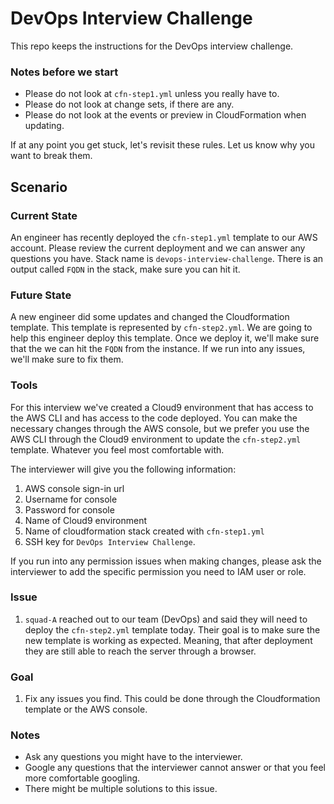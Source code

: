 # DevOps Interview Challenge

This repo keeps the instructions for the DevOps interview challenge.

### Notes before we start
* Please do not look at `cfn-step1.yml` unless you really have to.
* Please do not look at change sets, if there are any.
* Please do not look at the events or preview in CloudFormation when updating.

If at any point you get stuck, let's revisit these rules. Let us know why
you want to break them.

## Scenario

### Current State

An engineer has recently deployed the `cfn-step1.yml` template to our AWS
account. Please review the current deployment and we can answer any questions
you have. Stack name is `devops-interview-challenge`. There is an output called
`FQDN` in the stack, make sure you can hit it.

### Future State

A new engineer did some updates and changed the Cloudformation template.
This template is represented by `cfn-step2.yml`. We are going to help this engineer
deploy this template. Once we deploy it, we'll make sure that the we can hit the
`FQDN` from the instance. If we run into any issues, we'll make sure to fix them.

### Tools

For this interview we've created a Cloud9 environment that has access to the AWS CLI
and has access to the code deployed. You can make the necessary changes through the
AWS console, but we prefer you use the AWS CLI through the Cloud9 environment to
update the `cfn-step2.yml` template. Whatever you feel most comfortable with.

The interviewer will give you the following information:
1. AWS console sign-in url
1. Username for console
1. Password for console
1. Name of Cloud9 environment
1. Name of cloudformation stack created with `cfn-step1.yml`
1. SSH key for `DevOps Interview Challenge`.

If you run into any permission issues when making changes, please ask the
interviewer to add the specific permission you need to IAM user or role.

### Issue
1. `squad-A` reached out to our team (DevOps) and said they will need to deploy
the `cfn-step2.yml` template today. Their goal is to make sure the new template
is working as expected. Meaning, that after deployment they are still able to
reach the server through a browser.


### Goal
1. Fix any issues you find. This could be done through the Cloudformation template
or the AWS console.


### Notes
* Ask any questions you might have to the interviewer.
* Google any questions that the interviewer cannot answer or that you feel more comfortable googling.
* There might be multiple solutions to this issue.
